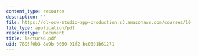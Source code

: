 ```yaml
---
content_type: resource
description: ''
file: https://ol-ocw-studio-app-production.s3.amazonaws.com/courses/10-492-2-integrated-chemical-engineering-topics-i-introduction-to-biocatalysis-fall-2004/7895f0b38a9b005091f2bc0091b61271_lecture6.pdf
file_type: application/pdf
resourcetype: Document
title: lecture6.pdf
uid: 7895f0b3-8a9b-0050-91f2-bc0091b61271
---
```

